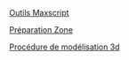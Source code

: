 [Outils Maxscript](outils-maxscript.md)

[Préparation Zone](preparation-zone.md)

[Procédure de modélisation 3d](producedure-modelisation-3d.md)